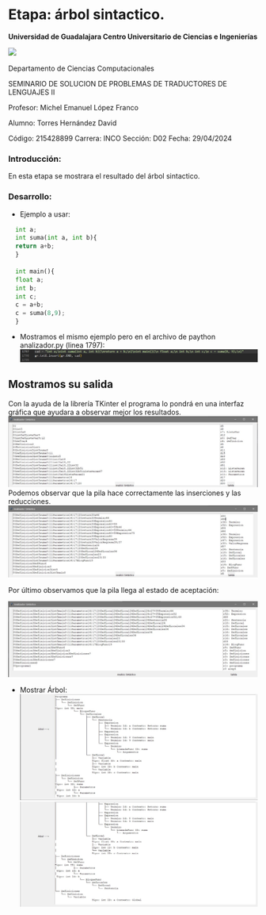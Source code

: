 # Etapa: árbol sintactico.
**Universidad de Guadalajara Centro Universitario de Ciencias e Ingenierías**

![](https://seeklogo.com/images/U/Universidad_de_Guadalajara-logo-E221350A81-seeklogo.com.png) <br>

Departamento de Ciencias Computacionales

SEMINARIO DE SOLUCION DE PROBLEMAS DE TRADUCTORES DE LENGUAJES II

Profesor: Michel Emanuel López Franco

Alumno: Torres Hernández David

Código: 215428899	     	Carrera: INCO		Sección: D02		Fecha: 29/04/2024


### **Introducción:**

En esta etapa se mostrara el resultado del árbol sintactico. <br>

### **Desarrollo:**
- Ejemplo a usar: <br>
```python
  int a;
  int suma(int a, int b){
  return a+b;
  }

  int main(){
  float a;
  int b;
  int c;
  c = a+b;
  c = suma(8,9);
  }
```

- Mostramos el mismo ejemplo pero en el archivo de paython analizador.py (linea 1797): <br>
![image](ejemplo.jpg) <br>

## Mostramos su salida 
Con la ayuda de la librería TKinter el programa lo pondrá en una interfaz gráfica que ayudara a observar mejor los resultados.
![image](salida1.jpg) <br>
Podemos observar que la pila hace correctamente las inserciones y las reducciones.
![image](salida2.jpg) <br>

Por último observamos que la pila llega al estado de aceptación:

![image](salida3.jpg) <br>

- Mostrar Árbol:
![image](arbol1.jpg) <br>
![image](arbol2.jpg) <br>

